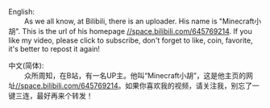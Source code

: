 <p>English:<br/>&nbsp;&nbsp;&nbsp;&nbsp;&nbsp;&nbsp;&nbsp;&nbsp;As we all know, at Bilibili, there is an uploader. His name is "Minecraft小胡". This is the url of his homepage <a href="https://space.bilibili.com/645769214">//space.bilibili.com/645769214</a>. If you like my video, please click to subscribe, don't forget to like, coin, favorite, it's better to repost it again! </p>
<p>中文(简体):<br/>&nbsp;&nbsp;&nbsp;&nbsp;&nbsp;&nbsp;&nbsp;&nbsp;众所周知，在B站，有一名UP主。他叫“Minecraft小胡”，这是他主页的网址<a href="https://space.bilibili.com/645769214">//space.bilibili.com/645769214</a>。如果你喜欢我的视频，请关注我，别忘了一键三连，最好再来个转发！</p>
